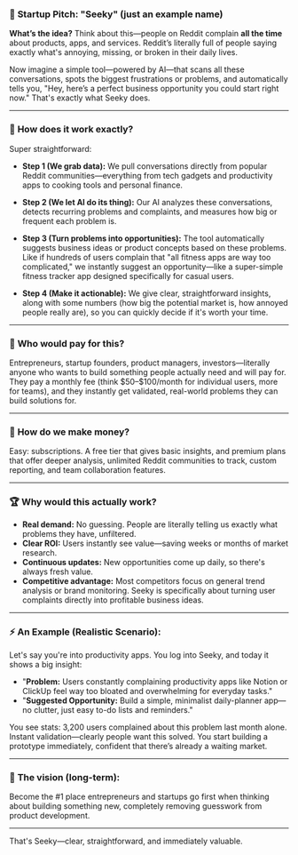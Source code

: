 
### 🚀 **Startup Pitch: "Seeky" (just an example name)**

**What’s the idea?**
Think about this—people on Reddit complain **all the time** about products, apps, and services. Reddit’s literally full of people saying exactly what's annoying, missing, or broken in their daily lives.

Now imagine a simple tool—powered by AI—that scans all these conversations, spots the biggest frustrations or problems, and automatically tells you, "Hey, here’s a perfect business opportunity you could start right now." That's exactly what Seeky does.

---

### 📌 **How does it work exactly?**

Super straightforward:

* **Step 1 (We grab data):**
  We pull conversations directly from popular Reddit communities—everything from tech gadgets and productivity apps to cooking tools and personal finance.

* **Step 2 (We let AI do its thing):**
  Our AI analyzes these conversations, detects recurring problems and complaints, and measures how big or frequent each problem is.

* **Step 3 (Turn problems into opportunities):**
  The tool automatically suggests business ideas or product concepts based on these problems. Like if hundreds of users complain that "all fitness apps are way too complicated," we instantly suggest an opportunity—like a super-simple fitness tracker app designed specifically for casual users.

* **Step 4 (Make it actionable):**
  We give clear, straightforward insights, along with some numbers (how big the potential market is, how annoyed people really are), so you can quickly decide if it's worth your time.

---

### 🤔 **Who would pay for this?**

Entrepreneurs, startup founders, product managers, investors—literally anyone who wants to build something people actually need and will pay for. They pay a monthly fee (think \$50–\$100/month for individual users, more for teams), and they instantly get validated, real-world problems they can build solutions for.

---

### 💸 **How do we make money?**

Easy: subscriptions. A free tier that gives basic insights, and premium plans that offer deeper analysis, unlimited Reddit communities to track, custom reporting, and team collaboration features.

---

### 🏆 **Why would this actually work?**

* **Real demand:** No guessing. People are literally telling us exactly what problems they have, unfiltered.
* **Clear ROI:** Users instantly see value—saving weeks or months of market research.
* **Continuous updates:** New opportunities come up daily, so there's always fresh value.
* **Competitive advantage:** Most competitors focus on general trend analysis or brand monitoring. Seeky is specifically about turning user complaints directly into profitable business ideas.

---

### ⚡ **An Example (Realistic Scenario):**

Let's say you're into productivity apps. You log into Seeky, and today it shows a big insight:

* "**Problem:** Users constantly complaining productivity apps like Notion or ClickUp feel way too bloated and overwhelming for everyday tasks."
* "**Suggested Opportunity:** Build a simple, minimalist daily-planner app—no clutter, just easy to-do lists and reminders."

You see stats: 3,200 users complained about this problem last month alone. Instant validation—clearly people want this solved. You start building a prototype immediately, confident that there’s already a waiting market.

---

### 🎯 **The vision (long-term):**

Become the #1 place entrepreneurs and startups go first when thinking about building something new, completely removing guesswork from product development.

---

That's Seeky—clear, straightforward, and immediately valuable.

